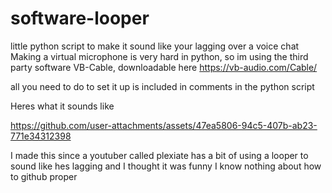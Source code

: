 # software-looper
little python script to make it sound like your lagging over a voice chat
Making a virtual microphone is very hard in python, so im using the third party software VB-Cable, downloadable here https://vb-audio.com/Cable/

all you need to do to set it up is included in comments in the python script

Heres what it sounds like

https://github.com/user-attachments/assets/47ea5806-94c5-407b-ab23-771e34312398

I made this since a youtuber called plexiate has a bit of using a looper to sound like hes lagging and I thought it was funny
I know nothing about how to github proper
